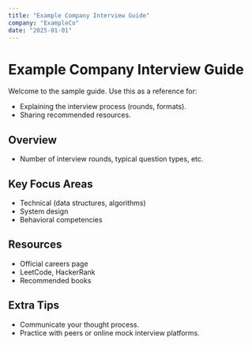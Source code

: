 ```yaml
---
title: "Example Company Interview Guide"
company: "ExampleCo"
date: "2025-01-01"
---
```


# Example Company Interview Guide

Welcome to the sample guide. Use this as a reference for:
- Explaining the interview process (rounds, formats).
- Sharing recommended resources.

## Overview
- Number of interview rounds, typical question types, etc.

## Key Focus Areas
- Technical (data structures, algorithms)
- System design
- Behavioral competencies

## Resources
- Official careers page
- LeetCode, HackerRank
- Recommended books

## Extra Tips
- Communicate your thought process.
- Practice with peers or online mock interview platforms.
